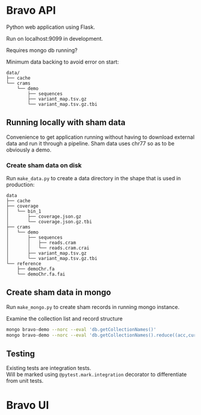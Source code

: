 # Bravo API
Python web application using Flask.

Run on localhost:9099 in development.

Requires mongo db running?

Minimum data backing to avoid error on start:
```
data/
├── cache
└── crams
    └── demo
        ├── sequences
        ├── variant_map.tsv.gz
        └── variant_map.tsv.gz.tbi
```

## Running locally with sham data
Convenience to get application running without having to download external data and run it through a pipeline.
Sham data uses chr77 so as to be obviously a demo.

### Create sham data on disk
Run `make_data.py` to create a data directory in the shape that is used in production:
```
data
├── cache
├── coverage
│   └── bin_1
│       ├── coverage.json.gz
│       └── coverage.json.gz.tbi
├── crams
│   └── demo
│       ├── sequences
│       │   ├── reads.cram
│       │   └── reads.cram.crai
│       ├── variant_map.tsv.gz
│       └── variant_map.tsv.gz.tbi
└── reference
    ├── demoChr.fa
    └── demoChr.fa.fai
```

## Create sham data in mongo

Run `make_mongo.py` to create sham records in running mongo instance.

Examine the collection list and record structure
```sh
mongo bravo-demo --norc --eval 'db.getCollectionNames()'
mongo bravo-demo --norc --eval 'db.getCollectionNames().reduce((acc,cur)=>{acc[cur]=db[cur].findOne(); return acc}, {})'
```

## Testing

Existing tests are integration tests.  
Will be marked using `@pytest.mark.integration` decorator to differentiate from unit tests.


# Bravo UI

